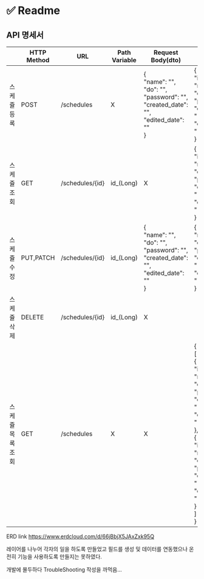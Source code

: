 ﻿# ✅ Readme

## API 명세서

|    | HTTP Method | URL | Path Variable | Request Body(dto) | Respnse | 상태 |
|----|-------------|-----|---------------|-------------------|---------|------|
| 스케쥴 등록 | POST | /schedules | X | {<br> "name": "",<br> "do": "",<br> "password": "",<br> "created_date": "",<br> "edited_date": "" <br>} | {<br> "id": 1,<br> "name": "",<br> "do": "",<br> "password": "",<br> "created_date": "",<br> "edited_date": "" <br>} | 200: OK |
| 스케쥴 조회 | GET | /schedules/{id} | id_(Long) | X | {<br> "id": 1,<br> "name": "",<br> "do": "",<br> "password": "",<br> "created_date": "",<br> "edited_date": "" <br>} | 200: OK |
| 스케쥴 수정 | PUT,PATCH | /schedules/{id} | id_(Long) | {<br> "name": "",<br> "do": "",<br> "password": "",<br> "created_date": "",<br> "edited_date": "" <br>} | {<br> "name": "",<br> "do": "",<br> "password": "",<br> "created_date": "",<br> "edited_date": "" <br>} | 200: OK |
| 스케쥴 삭제 | DELETE | /schedules/{id} | id_(Long) | X |  | 200: OK |
| 스케쥴 목록 조회 | GET | /schedules | X | X | {<br> [<br> {<br> "id": 1,<br> "name": "",<br> "do": "",<br> "password": "",<br> "created_date": "",<br> "edited_date": "" <br>},<br> {<br> "id": 1,<br> "name": "",<br> "do": "",<br> "password": "",<br> "created_date": "",<br> "edited_date": "" <br>}<br> ]<br> } | 200: OK |

ERD link
https://www.erdcloud.com/d/66jBbjX5JAxZxk95Q

레이어를 나누어 각자의 일을 하도록 만들었고 필드를 생성 및 데이터를 연동했으나
온전히 기능을 사용하도록 만들지는 못하였다.

개발에 몰두하다 TroubleShooting 작성을 까먹음...

